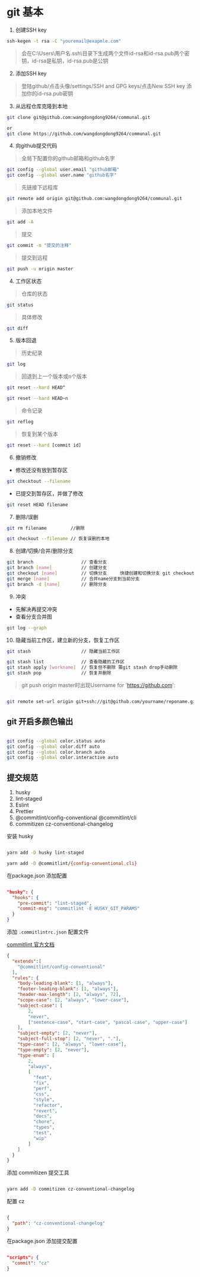 # git 基本

1. 创建SSH key

```sh
ssh-kegen -t rsa -C "youremail@exapmle.com"
```

>会在C:\Users\用户名\.ssh\目录下生成两个文件id-rsa和id-rsa.pub两个密钥，id-rsa是私钥，id-rsa.pub是公钥

2. 添加SSH key

>登陆github/点击头像/settings/SSH and GPG keys/点击New SSH key  添加你的id-rsa.pub密钥

3. 从远程仓库克隆到本地

```sh
git clone git@github.com:wangdongdong9264/communal.git

or
git clone https://github.com/wangdongdong9264/communal.git
```

4. 向github提交代码

>全局下配置你的github邮箱和github名字

```sh
git config --global user.email "github邮箱"
git config --global user.name "github名字"

```

>先链接下远程库

```sh
git remote add origin git@github.com:wangdongdong9264/communal.git
```

>添加本地文件

```sh
git add -A
```

>提交

```sh
git commit -m "提交的注释"
```

>提交到远程

```sh
git push -u origin master
```

4. 工作区状态

>仓库的状态

```sh
git status
```

>具体修改

```sh
git diff
```

5. 版本回退

>历史纪录

```sh
git log
```

>回退到上一个版本或n个版本

```sh
git reset --hard HEAD^

git reset --hard HEAD~n
```

>命令记录

```sh
git reflog
```

>恢复到某个版本

```sh
git reset --hard [commit id]
```

6. 撤销修改

* 修改还没有放到暂存区

```sh
git checktout --filename
```

* 已提交到暂存区，并做了修改

```sh
git reset HEAD filename
```

7. 删除/误删

```sh
git rm filename         //删除

git checkout --filename // 恢复误删的本地
```

8. 创建/切换/合并/删除分支

```sh
git branch                  // 查看分支
git branch [name]           // 创建分支
git checkout [name]         // 切换分支     快捷创建和切换分支 git checkout -b [name]
git merge [name]            // 合并name分支到当前分支
git branch -d [name]        // 删除分支

```

9. 冲突

* 先解决再提交冲突
* 查看分支合并图

```sh
git log --graph
```

10. 隐藏当前工作区，建立新的分支，恢复工作区

```sh
git stash                   // 隐藏当前工作区

git stash list              // 查看隐藏的工作区
git stash apply [workname]  // 恢复但不删除 需git stash drop手动删除
git stash pop               // 恢复并删除
```

> git push origin master时出现Username for 'https://github.com':

```sh

git remote set-url origin git+ssh://git@github.com/yourname/reponame.git

```

## git 开启多颜色输出

```sh

git config --global color.status auto
git config --global color.diff auto
git config --global color.branch auto
git config --global color.interactive auto

```
## 提交规范

1. husky
2. lint-staged
3. Eslint
4. Prettier
5. @commitlint/config-conventional @commitlint/cli
6. commitizen cz-conventional-changelog

安装 husky

```sh

yarn add -D husky lint-staged

yarn add -D @commitlint/{config-conventional,cli}

```

在package.json 添加配置

```json

"husky": {
  "hooks": {
    "pre-commit": "lint-staged",
    "commit-msg": "commitlint -E HUSKY_GIT_PARAMS"
  }
}

```

添加 `.commitlintrc.json` 配置文件

[commitlint 官方文档](https://commitlint.js.org/#/)

```json
{
  "extends":[
    "@commitlint/config-conventional"
  ],
  "rules": {
    "body-leading-blank": [1, "always"],
    "footer-leading-blank": [1, "always"],
    "header-max-length": [2, "always", 72],
    "scope-case": [2, "always", "lower-case"],
    "subject-case": [
        2,
        "never",
        ["sentence-case", "start-case", "pascal-case", "upper-case"]
    ],
    "subject-empty": [2, "never"],
    "subject-full-stop": [2, "never", "."],
    "type-case": [2, "always", "lower-case"],
    "type-empty": [2, "never"],
    "type-enum": [
        2,
        "always",
        [
          "feat",
          "fix",
          "perf",
          "css",
          "style",
          "refactor",
          "revert",
          "docs",
          "chore",
          "types",
          "test",
          "wip"
        ]
    ]
  }
}
```

添加 commitizen 提交工具

```sh

yarn add -D commitizen cz-conventional-changelog

```

配置 cz

```json

{
  "path": "cz-conventional-changelog"
}

```

在package.json 添加提交配置

```json

"scripts": {
  "commit": "cz"
}

```
